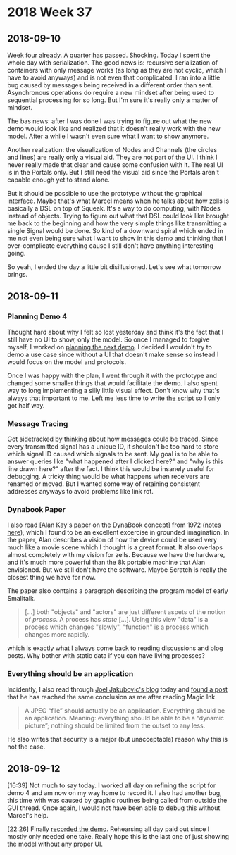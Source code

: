 # 2018 Week 37

## 2018-09-10

Week four already. A quarter has passed. Shocking. Today I spent the whole day with serialization. The good news is: recursive serialization of containers with only message works (as long as they are not cyclic, which I have to avoid anyways) and is not even that complicated. I ran into a little bug caused by messages being received in a different order than sent. Asynchronous operations do require a new mindset after being used to sequential processing for so long. But I'm sure it's really only a matter of mindset.

The bas news: after I was done I was trying to figure out what the new demo would look like and realized that it doesn't really work with the new model. After a while I wasn't even sure what I want to show anymore.

Another realization: the visualization of Nodes and Channels (the circles and lines) are really only a visual aid. They are not part of the UI. I think I never really made that clear and cause some confusion with it. The real UI is in the Portals only. But I still need the visual aid since the Portals aren't capable enough yet to stand alone.

But it should be possible to use the prototype without the graphical interface. Maybe that's what Marcel means when he talks about how zells is basically a DSL on top of Squeak. It's a way to do computing, with Nodes instead of objects. Trying to figure out what that DSL could look like brought me back to the beginning and how the very simple things like transmitting a single Signal would be done. So kind of a downward spiral which ended in me not even being sure what I want to show in this demo and thinking that I over-complicate everything cause I still don't have anything interesting going.

So yeah, I ended the day a little bit disillusioned. Let's see what tomorrow brings.


## 2018-09-11

### Planning Demo 4

Thought hard about why I felt so lost yesterday and think it's the fact that I still have no UI to show, only the model. So once I managed to forgive myself, I worked on [planning the next demo][notes misc 5]. I decided I wouldn't try to demo a use case since without a UI that doesn't make sense so instead I would focus on the model and protocols.

Once I was happy with the plan, I went through it with the prototype and changed some smaller things that would facilitate the demo. I also spent way to long implementing a silly little visual effect. Don't know why that's always that important to me. Left me less time to write [the script][script demo 4] so I only got half way.

[notes misc 5]: https://github.com/zells/project/blob/master/notes/0%20misc_page005.svg 
[script demo 4]: https://github.com/zells/eight/blob/master/use_cases/send_message/v3_script.txt

### Message Tracing

Got sidetracked by thinking about how messages could be traced. Since every transmitted signal has a unique ID, it shouldn't be too hard to store which signal ID caused which signals to be sent. My goal is to be able to answer queries like "what happened after I clicked here?" and "why is this line drawn here?" after the fact. I think this would be insanely useful for debugging. A tricky thing would be what happens when receivers are renamed or moved. But I wanted some way of retaining consistent addresses anyways to avoid problems like link rot.

### Dynabook Paper

I also read [Alan Kay's paper on the DynaBook concept] from 1972 ([notes here][notes dynabook paper]), which I found to be an excellent excercise in grounded imagination. In the paper, Alan describes a vision of how the device could be used very much like a movie scene which I thought is a great format. It also overlaps almost completely with my vision for zells. Because we have the hardware, and it's much more powerful than the 8k portable machine that Alan envisioned. But we still don't have the software. Maybe Scratch is really the closest thing we have for now.

The paper also contains a paragraph describing the program model of early Smalltalk.

> [...] both "objects" and "actors" are just different aspets of the notion of *process*. A process has *state* [...]. Using this view "data" is a process which changes "slowly", "function" is a process which changes more rapidly.

which is exactly what I always come back to reading discussions and blog posts. Why bother with static data if you can have living processes?

### Everything should be an application

Incidently, I also read through [Joel Jakubovic's blog][joel blog] today and [found a post][joel polling head state] that he has reached the same conclusion as me after reading Magic Ink.

> A JPEG “file” should actually be an application. Everything should be an application. Meaning: everything should be able to be a “dynamic picture”; nothing should be limited from the outset to any less.

He also writes that security is a major (but unacceptable) reason why this is not the case.

[notes dynabook paper]: https://rawgit.com/zells/project/master/notes/20180911%20Kay%20Dynabook.html
[dynabook paper]: https://www.mprove.de/diplom/gui/Kay72a.pdf
[joel blog]: https://programmingmadecomplicated.wordpress.com/
[joel polling head state]: https://programmingmadecomplicated.wordpress.com/2018/08/23/polling-the-state-of-my-head-on-this-date/


## 2018-09-12

[16:39] Not much to say today. I worked all day on refining the script for demo 4 and am now on my way home to record it. I also had another bug, this time with was caused by graphic routines being called from outside the GUI thread. Once again, I  would not have been able to debug this without Marcel's help.

[22:26] Finally [recorded the demo][video demo 4]. Rehearsing all day paid out since I mostly only needed one take. Really hope this is the last one of just showing the model without any proper UI.

[video demo 4]: https://www.youtube.com/watch?v=vcFe9E5_P44&index=4&list=PLwia5ezffHz7GLSDx27yxHn4ueIct4j9u
